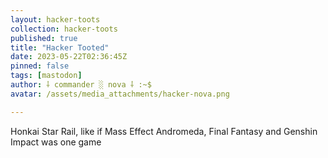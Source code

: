 ```yaml
---
layout: hacker-toots
collection: hacker-toots
published: true
title: "Hacker Tooted"
date: 2023-05-22T02:36:45Z
pinned: false
tags: [mastodon]
author: ⸸ commander ░ nova ⸸ :~$
avatar: /assets/media_attachments/hacker-nova.png

---
```


<p>Honkai Star Rail, like if Mass Effect Andromeda, Final Fantasy and Genshin Impact was one game</p>


